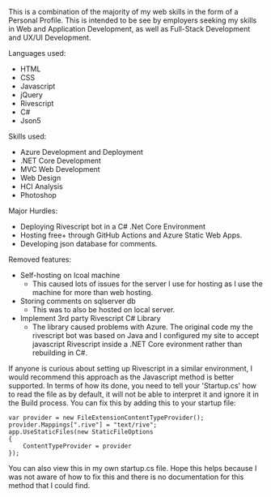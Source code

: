 This is a combination of the majority of my web skills in the form of a Personal Profile. This is intended to be see by employers seeking my skills in Web and Application Development, as well as Full-Stack Development and UX/UI Development.

Languages used:
- HTML
- CSS
- Javascript
- jQuery
- Rivescript
- C#
- Json5

Skills used:
- Azure Development and Deployment
- .NET Core Development
- MVC Web Development
- Web Design
- HCI Analysis
- Photoshop

Major Hurdles:
- Deploying Rivescript bot in a C# .Net Core Environment
- Hosting free+ through GitHub Actions and Azure Static Web Apps.
- Developing json database for comments.

Removed features:
- Self-hosting on lcoal machine
    - This caused lots of issues for the server I use for hosting as I use the machine for more than web hosting.
-  Storing comments on sqlserver db
    - This was to also be hosted on local server.
- Implement 3rd party Rivescript C# Library
    - The library caused problems with Azure. The original code my the rivescript bot was based on Java and I configured my site to accept javascript Rivescript inside a .NET Core evironment rather than rebuilding in C#.


If anyone is curious about setting up Rivescript in a similar environment, I would recommend this approach as the Javascript method is better supported. In terms of how its done, you need to tell your 'Startup.cs' how to read the file as by default, it will not be able to interpret it and ignore it in the Build process. You can fix this by adding this to your startup file:
```
var provider = new FileExtensionContentTypeProvider();
provider.Mappings[".rive"] = "text/rive";
app.UseStaticFiles(new StaticFileOptions
{
    ContentTypeProvider = provider
});
```
You can also view this in my own startup.cs file. Hope this helps because I was not aware of how to fix this and there is no documentation for this method that I could find.
